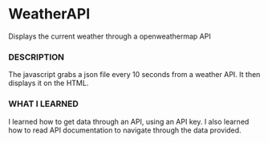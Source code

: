# WeatherAPI
Displays the current weather through a openweathermap API

### DESCRIPTION ###
The javascript grabs a json file every 10 seconds from a weather API. It then displays it on the HTML.

### WHAT I LEARNED ###
I learned how to get data through an API, using an API key. I also learned how to read API documentation to navigate through the data provided.
